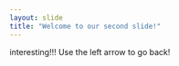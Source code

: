 ```yaml
---
layout: slide
title: "Welcome to our second slide!"
---
```

interesting!!!
Use the left arrow to go back!
